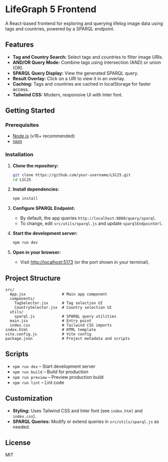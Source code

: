 # LifeGraph 5 Frontend

A React-based frontend for exploring and querying lifelog image data using tags and countries, powered by a SPARQL endpoint.

## Features

- **Tag and Country Search:** Select tags and countries to filter image URIs.
- **AND/OR Query Mode:** Combine tags using intersection (AND) or union (OR).
- **SPARQL Query Display:** View the generated SPARQL query.
- **Result Overlay:** Click on a URI to view it in an overlay.
- **Caching:** Tags and countries are cached in localStorage for faster access.
- **Tailwind CSS:** Modern, responsive UI with Inter font.

## Getting Started

### Prerequisites

- [Node.js](https://nodejs.org/) (v16+ recommended)
- [npm](https://www.npmjs.com/)

### Installation

1. **Clone the repository:**
   ```bash
   git clone https://github.com/your-username/LSC25.git
   cd LSC25
   ```

2. **Install dependencies:**
   ```bash
   npm install
   ```

3. **Configure SPARQL Endpoint:**
   - By default, the app queries `http://localhost:8080/query/sparql`.
   - To change, edit `src/utils/sparql.js` and update `sparqlEndpointUrl`.

4. **Start the development server:**
   ```bash
   npm run dev
   ```

5. **Open in your browser:**
   - Visit [http://localhost:5173](http://localhost:5173) (or the port shown in your terminal).

## Project Structure

```
src/
  App.jsx                # Main app component
  components/
    TagSelector.jsx      # Tag selection UI
    CountrySelector.jsx  # Country selection UI
  utils/
    sparql.js            # SPARQL query utilities
  main.jsx               # Entry point
  index.css              # Tailwind CSS imports
index.html               # HTML template
vite.config.js           # Vite config
package.json             # Project metadata and scripts
```

## Scripts

- `npm run dev` – Start development server
- `npm run build` – Build for production
- `npm run preview` – Preview production build
- `npm run lint` – Lint code

## Customization

- **Styling:** Uses Tailwind CSS and Inter font (see `index.html` and `index.css`).
- **SPARQL Queries:** Modify or extend queries in `src/utils/sparql.js` as needed.

## License

MIT

